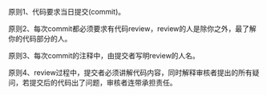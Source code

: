 原则1、代码要求当日提交(commit)。

原则2、每次commit都必须要求有代码review，review的人是除你之外，最了解你的代码部分的人。 

原则3、每次commit的注释中，由提交者写明review的人名。

原则4、review过程中，提交者必须讲解代码内容，同时解释审核者提出的所有疑问，若提交后的代码出了问题，审核者连带承担责任。
